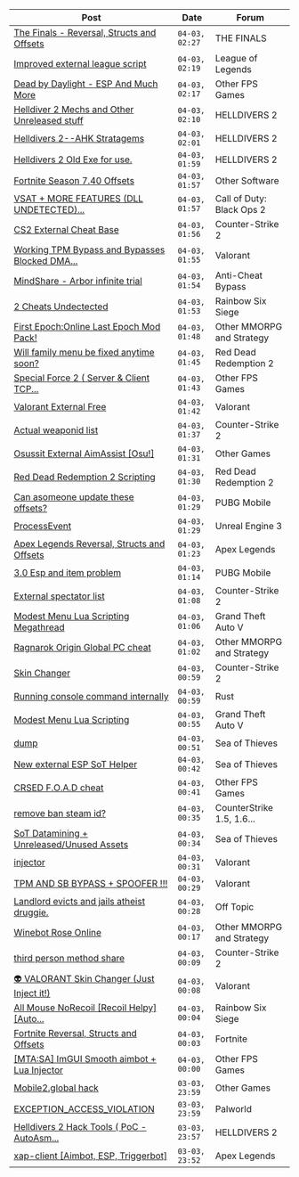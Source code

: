|Post|Date|Forum|
|----|----|-----|
|[The Finals - Reversal, Structs and Offsets](https://www.unknowncheats.me/forum/the-finals/516372-finals-reversal-structs-offsets.html)|`04-03, 02:27`|THE FINALS|
|[Improved external league script](https://www.unknowncheats.me/forum/league-of-legends/625738-improved-external-league-script.html)|`04-03, 02:19`|League of Legends|
|[Dead by Daylight - ESP And Much More](https://www.unknowncheats.me/forum/other-fps-games/625890-dead-daylight-esp.html)|`04-03, 02:17`|Other FPS Games|
|[Helldiver 2 Mechs and Other Unreleased stuff](https://www.unknowncheats.me/forum/helldivers-2-a/625669-helldiver-2-mechs-unreleased-stuff.html)|`04-03, 02:10`|HELLDIVERS 2|
|[Helldivers 2--AHK Stratagems](https://www.unknowncheats.me/forum/helldivers-2-a/625227-helldivers-2-ahk-stratagems.html)|`04-03, 02:01`|HELLDIVERS 2|
|[Helldivers 2 Old Exe for use.](https://www.unknowncheats.me/forum/helldivers-2-a/625463-helldivers-2-exe.html)|`04-03, 01:59`|HELLDIVERS 2|
|[Fortnite Season 7.40 Offsets](https://www.unknowncheats.me/forum/other-software/625887-fortnite-season-7-40-offsets.html)|`04-03, 01:57`|Other Software|
|[VSAT + MORE FEATURES (DLL UNDETECTED)...](https://www.unknowncheats.me/forum/call-of-duty-black-ops-2-a/591669-vsat-features-dll-undetected-plutonium-t6.html)|`04-03, 01:57`|Call of Duty: Black Ops 2|
|[CS2 External Cheat Base](https://www.unknowncheats.me/forum/counter-strike-2-a/619124-cs2-external-cheat-base.html)|`04-03, 01:56`|Counter-Strike 2|
|[Working TPM Bypass and Bypasses Blocked DMA...](https://www.unknowncheats.me/forum/valorant/625183-tpm-bypass-bypasses-blocked-dma-fw.html)|`04-03, 01:55`|Valorant|
|[MindShare - Arbor infinite trial](https://www.unknowncheats.me/forum/anti-cheat-bypass/624762-mindshare-arbor-infinite-trial.html)|`04-03, 01:54`|Anti-Cheat Bypass|
|[2 Cheats Undectected](https://www.unknowncheats.me/forum/rainbow-six-siege/625715-2-cheats-undectected.html)|`04-03, 01:53`|Rainbow Six Siege|
|[First Epoch:Online Last Epoch Mod Pack!](https://www.unknowncheats.me/forum/other-mmorpg-and-strategy/625247-epoch-online-epoch-mod-pack.html)|`04-03, 01:48`|Other MMORPG and Strategy|
|[Will family menu be fixed anytime soon?](https://www.unknowncheats.me/forum/red-dead-redemption-2-a/625884-family-menu-fixed-anytime-soon.html)|`04-03, 01:45`|Red Dead Redemption 2|
|[Special Force 2 ( Server & Client TCP...](https://www.unknowncheats.me/forum/other-fps-games/625883-special-force-2-server-client-tcp-interceptor-decrypt-enrcypt.html)|`04-03, 01:43`|Other FPS Games|
|[Valorant External Free](https://www.unknowncheats.me/forum/valorant/612035-valorant-external-free.html)|`04-03, 01:42`|Valorant|
|[Actual weaponid list](https://www.unknowncheats.me/forum/counter-strike-2-a/625815-actual-weaponid-list.html)|`04-03, 01:37`|Counter-Strike 2|
|[Osussit External AimAssist \[Osu!\]](https://www.unknowncheats.me/forum/other-games/623903-osussit-external-aimassist-osu.html)|`04-03, 01:31`|Other Games|
|[Red Dead Redemption 2 Scripting](https://www.unknowncheats.me/forum/red-dead-redemption-2-a/364651-red-dead-redemption-2-scripting.html)|`04-03, 01:30`|Red Dead Redemption 2|
|[Can asomeone update these offsets?](https://www.unknowncheats.me/forum/pubg-mobile/625880-asomeone-update-offsets.html)|`04-03, 01:29`|PUBG Mobile|
|[ProcessEvent](https://www.unknowncheats.me/forum/unreal-engine-3-a/625879-processevent.html)|`04-03, 01:29`|Unreal Engine 3|
|[Apex Legends Reversal, Structs and Offsets](https://www.unknowncheats.me/forum/apex-legends/319804-apex-legends-reversal-structs-offsets.html)|`04-03, 01:23`|Apex Legends|
|[3.0 Esp and item problem](https://www.unknowncheats.me/forum/pubg-mobile/619018-3-0-esp-item.html)|`04-03, 01:14`|PUBG Mobile|
|[External spectator list](https://www.unknowncheats.me/forum/counter-strike-2-a/625840-external-spectator-list.html)|`04-03, 01:08`|Counter-Strike 2|
|[Modest Menu Lua Scripting Megathread](https://www.unknowncheats.me/forum/grand-theft-auto-v/463868-modest-menu-lua-scripting-megathread.html)|`04-03, 01:06`|Grand Theft Auto V|
|[Ragnarok Origin Global PC cheat](https://www.unknowncheats.me/forum/other-mmorpg-and-strategy/624052-ragnarok-origin-global-pc-cheat.html)|`04-03, 01:02`|Other MMORPG and Strategy|
|[Skin Changer](https://www.unknowncheats.me/forum/counter-strike-2-a/625769-skin-changer.html)|`04-03, 00:59`|Counter-Strike 2|
|[Running console command internally](https://www.unknowncheats.me/forum/rust/625822-running-console-command-internally.html)|`04-03, 00:59`|Rust|
|[Modest Menu Lua Scripting](https://www.unknowncheats.me/forum/grand-theft-auto-v/625874-modest-menu-lua-scripting.html)|`04-03, 00:55`|Grand Theft Auto V|
|[dump](https://www.unknowncheats.me/forum/sea-of-thieves/625658-dump.html)|`04-03, 00:51`|Sea of Thieves|
|[New external ESP SoT Helper](https://www.unknowncheats.me/forum/sea-of-thieves/581265-external-esp-sot-helper.html)|`04-03, 00:42`|Sea of Thieves|
|[CRSED F.O.A.D cheat](https://www.unknowncheats.me/forum/other-fps-games/619494-crsed-cheat.html)|`04-03, 00:41`|Other FPS Games|
|[remove ban steam id?](https://www.unknowncheats.me/forum/counterstrike-1-5-1-6-and-mods/618451-remove-ban-steam-id.html)|`04-03, 00:35`|CounterStrike 1.5, 1.6...|
|[SoT Datamining + Unreleased/Unused Assets](https://www.unknowncheats.me/forum/sea-of-thieves/624262-sot-datamining-unreleased-unused-assets.html)|`04-03, 00:34`|Sea of Thieves|
|[injector](https://www.unknowncheats.me/forum/valorant/624983-injector.html)|`04-03, 00:31`|Valorant|
|[TPM AND SB BYPASS + SPOOFER !!!](https://www.unknowncheats.me/forum/valorant/623808-tpm-sb-bypass-spoofer.html)|`04-03, 00:29`|Valorant|
|[Landlord evicts and jails atheist druggie.](https://www.unknowncheats.me/forum/off-topic/625797-landlord-evicts-jails-atheist-druggie.html)|`04-03, 00:28`|Off Topic|
|[Winebot Rose Online](https://www.unknowncheats.me/forum/other-mmorpg-and-strategy/625663-winebot-rose-online.html)|`04-03, 00:17`|Other MMORPG and Strategy|
|[third person method share](https://www.unknowncheats.me/forum/counter-strike-2-a/625869-third-person-method-share.html)|`04-03, 00:09`|Counter-Strike 2|
|[👽 VALORANT Skin Changer (Just Inject it!)](https://www.unknowncheats.me/forum/valorant/517551-valorant-skin-changer-inject.html)|`04-03, 00:08`|Valorant|
|[All Mouse NoRecoil \[Recoil Helpy\]\[Auto...](https://www.unknowncheats.me/forum/rainbow-six-siege/620039-mouse-norecoil-recoil-helpy-auto-config-probably-ud-universal.html)|`04-03, 00:04`|Rainbow Six Siege|
|[Fortnite Reversal, Structs and Offsets](https://www.unknowncheats.me/forum/fortnite/235061-fortnite-reversal-structs-offsets.html)|`04-03, 00:03`|Fortnite|
|[\[MTA:SA\] ImGUI Smooth aimbot + Lua Injector](https://www.unknowncheats.me/forum/other-fps-games/625036-mta-sa-imgui-smooth-aimbot-lua-injector.html)|`04-03, 00:00`|Other FPS Games|
|[Mobile2.global hack](https://www.unknowncheats.me/forum/other-games/592815-mobile2-global-hack.html)|`03-03, 23:59`|Other Games|
|[EXCEPTION_ACCESS_VIOLATION](https://www.unknowncheats.me/forum/palworld/625808-exception_access_violation.html)|`03-03, 23:59`|Palworld|
|[Helldivers 2 Hack Tools ( PoC - AutoAsm...](https://www.unknowncheats.me/forum/helldivers-2-a/625428-helldivers-2-hack-tools-poc-autoasm-64bit.html)|`03-03, 23:57`|HELLDIVERS 2|
|[xap-client \[Aimbot, ESP, Triggerbot\]](https://www.unknowncheats.me/forum/apex-legends/606842-xap-client-aimbot-esp-triggerbot.html)|`03-03, 23:52`|Apex Legends|
